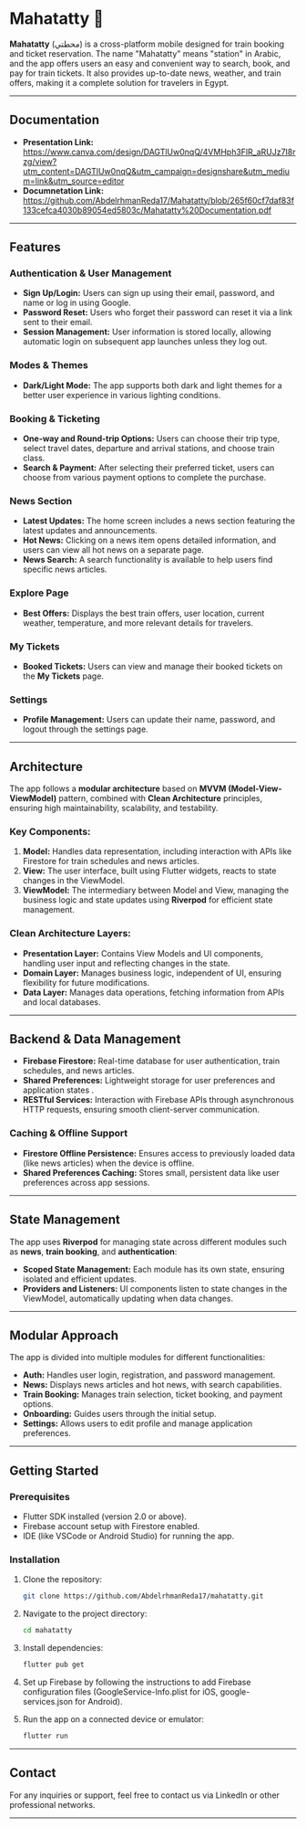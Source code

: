 # Mahatatty 🚉

**Mahatatty** (محطتي) is a cross-platform mobile designed for train booking and ticket reservation. The name "Mahatatty" means "station" in Arabic, and the app offers users an easy and convenient way to search, book, and pay for train tickets. It also provides up-to-date news, weather, and train offers, making it a complete solution for travelers in Egypt.

---

## Documentation

- **Presentation Link:** https://www.canva.com/design/DAGTlUw0nqQ/4VMHph3FlR_aRUJz7I8rzg/view?utm_content=DAGTlUw0nqQ&utm_campaign=designshare&utm_medium=link&utm_source=editor
- **Documnetation Link:** https://github.com/AbdelrhmanReda17/Mahatatty/blob/265f60cf7daf83f133cefca4030b89054ed5803c/Mahatatty%20Documentation.pdf

---

## Features

### Authentication & User Management
- **Sign Up/Login:** Users can sign up using their email, password, and name or log in using Google.
- **Password Reset:** Users who forget their password can reset it via a link sent to their email.
- **Session Management:** User information is stored locally, allowing automatic login on subsequent app launches unless they log out.

### Modes & Themes
- **Dark/Light Mode:** The app supports both dark and light themes for a better user experience in various lighting conditions.

### Booking & Ticketing
- **One-way and Round-trip Options:** Users can choose their trip type, select travel dates, departure and arrival stations, and choose train class.
- **Search & Payment:** After selecting their preferred ticket, users can choose from various payment options to complete the purchase.

### News Section
- **Latest Updates:** The home screen includes a news section featuring the latest updates and announcements.
- **Hot News:** Clicking on a news item opens detailed information, and users can view all hot news on a separate page.
- **News Search:** A search functionality is available to help users find specific news articles.

### Explore Page
- **Best Offers:** Displays the best train offers, user location, current weather, temperature, and more relevant details for travelers.

### My Tickets
- **Booked Tickets:** Users can view and manage their booked tickets on the **My Tickets** page.

### Settings
- **Profile Management:** Users can update their name, password, and logout through the settings page.

---

## Architecture

The app follows a **modular architecture** based on **MVVM (Model-View-ViewModel)** pattern, combined with **Clean Architecture** principles, ensuring high maintainability, scalability, and testability.

### Key Components:
1. **Model:** Handles data representation, including interaction with APIs like Firestore for train schedules and news articles.
2. **View:** The user interface, built using Flutter widgets, reacts to state changes in the ViewModel.
3. **ViewModel:** The intermediary between Model and View, managing the business logic and state updates using **Riverpod** for efficient state management.

### Clean Architecture Layers:
- **Presentation Layer:** Contains View Models and UI components, handling user input and reflecting changes in the state.
- **Domain Layer:** Manages business logic, independent of UI, ensuring flexibility for future modifications.
- **Data Layer:** Manages data operations, fetching information from APIs and local databases.

---

## Backend & Data Management

- **Firebase Firestore:** Real-time database for user authentication, train schedules, and news articles.
- **Shared Preferences:** Lightweight storage for user preferences and application states .
- **RESTful Services:** Interaction with Firebase APIs through asynchronous HTTP requests, ensuring smooth client-server communication.

### Caching & Offline Support
- **Firestore Offline Persistence:** Ensures access to previously loaded data (like news articles) when the device is offline.
- **Shared Preferences Caching:** Stores small, persistent data like user preferences across app sessions.

---

## State Management

The app uses **Riverpod** for managing state across different modules such as **news**, **train booking**, and **authentication**:
- **Scoped State Management:** Each module has its own state, ensuring isolated and efficient updates.
- **Providers and Listeners:** UI components listen to state changes in the ViewModel, automatically updating when data changes.

---

## Modular Approach

The app is divided into multiple modules for different functionalities:
- **Auth:** Handles user login, registration, and password management.
- **News:** Displays news articles and hot news, with search capabilities.
- **Train Booking:** Manages train selection, ticket booking, and payment options.
- **Onboarding:** Guides users through the initial setup.
- **Settings:** Allows users to edit profile and manage application preferences.

---

## Getting Started

### Prerequisites
- Flutter SDK installed (version 2.0 or above).
- Firebase account setup with Firestore enabled.
- IDE (like VSCode or Android Studio) for running the app.

### Installation

1. Clone the repository:
    ```bash
    git clone https://github.com/AbdelrhmanReda17/mahatatty.git
    ```

2. Navigate to the project directory:
    ```bash
    cd mahatatty
    ```

3. Install dependencies:
    ```bash
    flutter pub get
    ```

4. Set up Firebase by following the instructions to add Firebase configuration files (GoogleService-Info.plist for iOS, google-services.json for Android).

5. Run the app on a connected device or emulator:
    ```bash
    flutter run
    ```

---

## Contact

For any inquiries or support, feel free to contact us via LinkedIn or other professional networks.

---
